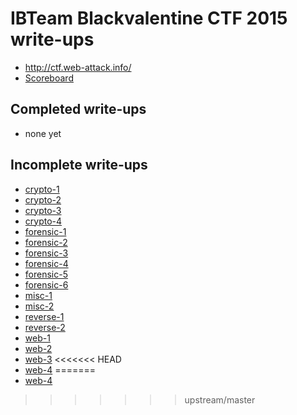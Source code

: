 # IBTeam Blackvalentine CTF 2015 write-ups

* <http://ctf.web-attack.info/>
* [Scoreboard](http://ctf.web-attack.info/scoreboard.php)

## Completed write-ups

* none yet

## Incomplete write-ups

* [crypto-1](crypto/crypto-1)
* [crypto-2](crypto/crypto-2)
* [crypto-3](crypto/crypto-3)
* [crypto-4](crypto/crypto-4)
* [forensic-1](forensic/forensic-1)
* [forensic-2](forensic/forensic-2)
* [forensic-3](forensic/forensic-3)
* [forensic-4](forensic/forensic-4)
* [forensic-5](forensic/forensic-5)
* [forensic-6](forensic/forensic-6)
* [misc-1](misc/misc-1)
* [misc-2](misc/misc-2)
* [reverse-1](reverse/reverse-1)
* [reverse-2](reverse/reverse-2)
* [web-1](website/web-1)
* [web-2](website/web-2)
* [web-3](website/web-3)
<<<<<<< HEAD
* [web-4](website/web-4)
=======
* [web-4](website/web-4)
>>>>>>> upstream/master
